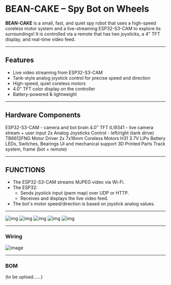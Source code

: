 # BEAN-CAKE – Spy Bot on Wheels

**BEAN-CAKE** 
is a small, fast, and quiet spy robot that uses a high-speed coreless motor system and a live-streaming ESP32-S3-CAM to explore its surroundings! 
It is controlled via a remote that has two joysticks, a 4" TFT display, and real-time video feed.

---

##  Features

- Live video streaming from ESP32-S3-CAM
- Tank-style analog joystick control for precise speed and direction
- High-speed, quiet coreless motors
- 4.0" TFT color display on the controller
- Battery-powered & lightweight 

---

## Hardware Components

ESP32-S3-CAM - camera and bot brain
4.0" TFT ILI9341 - live camera stream + user input
2x Analog Joysticks Control - left/right (tank drive)
TB6612FNG Motor Driver
2x 7x16mm Coreless Motors
H31 3.7V LiPo Battery
LEDs, Switches, Bearings UI and mechanical support
3D Printed Parts Track system, frame (bot + remote)

---

## FUNCTIONS

- The ESP32-S3-CAM streams MJPEG video via Wi-Fi.
- The ESP32:
  - Sends joystick input (pwm map) over UDP or HTTP.
  - Receives and displays the live video feed.
- The bot's motor speed/direction is based on joystick analog values.

---
![img](https://hc-cdn.hel1.your-objectstorage.com/s/v3/dd96ab56cc75483d5874863f88bd0fe8a44abc28_whatsapp_image_2025-08-07_at_10.11.06_pm__2_.jpeg)
![img](https://hc-cdn.hel1.your-objectstorage.com/s/v3/c5beb9c20556b898a1f16a963e7fa23293595cd2_whatsapp_image_2025-08-07_at_10.11.07_pm.jpeg)
![img](https://hc-cdn.hel1.your-objectstorage.com/s/v3/9d67e2edf9a91d085d40766d2ab60f46293567b7_whatsapp_image_2025-08-07_at_10.11.07_pm__1_.jpeg)
![img](https://hc-cdn.hel1.your-objectstorage.com/s/v3/1693aa644e75c9b0f65182dbd5a2b86d25dac663_whatsapp_image_2025-08-07_at_10.11.07_pm__3_.jpeg)
![img](https://hc-cdn.hel1.your-objectstorage.com/s/v3/72a1d75ac5338ced5095e8e998dc1842159e2b42_whatsapp_image_2025-08-07_at_10.11.07_pm__4_.jpeg)

---

### Wiring 

![image](https://hc-cdn.hel1.your-objectstorage.com/s/v3/74f287a2f1e37b3dd3de16ca6b0875915391db95_image.png)

---

### BOM

(to be upload......)
